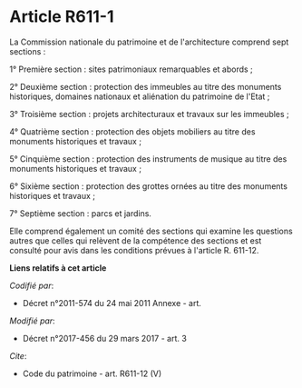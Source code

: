 # Article R611-1

La Commission nationale du patrimoine et de l'architecture comprend sept sections : 

1° Première section : sites patrimoniaux remarquables et abords ; 

2° Deuxième section : protection des immeubles au titre des monuments historiques, domaines nationaux et aliénation du
patrimoine de l'Etat ; 

3° Troisième section : projets architecturaux et travaux sur les immeubles ; 

4° Quatrième section : protection des objets mobiliers au titre des monuments historiques et travaux ; 

5° Cinquième section : protection des instruments de musique au titre des monuments historiques et travaux ; 

6° Sixième section : protection des grottes ornées au titre des monuments historiques et travaux ; 

7° Septième section : parcs et jardins. 

Elle comprend également un comité des sections qui examine les questions autres que celles qui relèvent de la compétence des
sections et est consulté pour avis dans les conditions prévues à l'article R. 611-12.

**Liens relatifs à cet article**

_Codifié par_:

  - Décret n°2011-574 du 24 mai 2011 Annexe - art.

_Modifié par_:

  - Décret n°2017-456 du 29 mars 2017 - art. 3

_Cite_:

  - Code du patrimoine - art. R611-12 (V)
